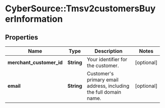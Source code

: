# CyberSource::Tmsv2customersBuyerInformation

## Properties
Name | Type | Description | Notes
------------ | ------------- | ------------- | -------------
**merchant_customer_id** | **String** | Your identifier for the customer.  | [optional] 
**email** | **String** | Customer&#39;s primary email address, including the full domain name.  | [optional] 


